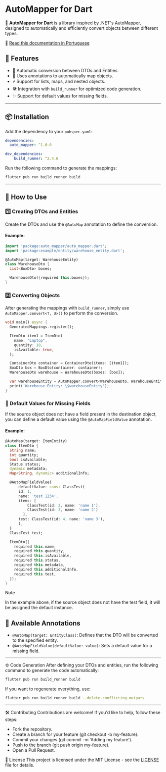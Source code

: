 # AutoMapper for Dart

🚀 **AutoMapper for Dart** is a library inspired by .NET's AutoMapper, designed to automatically and efficiently convert objects between different types.

📖 [Read this documentation in Portuguese](README.pt.md)

## 📌 Features

- 🚀 Automatic conversion between DTOs and Entities.
- 🔧 Uses annotations to automatically map objects.
- ⚡ Support for lists, maps, and nested objects.
- 🛠 Integration with `build_runner` for optimized code generation.
- ✨ Support for default values for missing fields.

---

## 📦 Installation

Add the dependency to your `pubspec.yaml`:

```yaml
dependencies:
  auto_mapper: ^1.0.0

dev_dependencies:
    build_runner: ^2.4.6
```

Run the following command to generate the mappings:

```sh
flutter pub run build_runner build
```

---

## 🎯 How to Use

### 1️⃣ Creating DTOs and Entities

Create the DTOs and use the `@AutoMap` annotation to define the conversion.

#### Example:

```dart
import 'package:auto_mapper/auto_mapper.dart';
import 'package:example/entity/warehouse_entity.dart';

@AutoMap(target: WarehouseEntity)
class WarehouseDto {
  List<BoxDto> boxes;

  WarehouseDto({required this.boxes});
}
```

### 2️⃣ Converting Objects

After generating the mappings with `build_runner`, simply use `AutoMapper.convert<T, U>()` to perform the conversion.

```dart
void main() async {
  GeneratedMappings.register();

  ItemDto item1 = ItemDto(
    name: "Laptop",
    quantity: 10,
    isAvailable: true,
  );

  ContainerDto container = ContainerDto(items: [item1]);
  BoxDto box = BoxDto(container: container);
  WarehouseDto warehouse = WarehouseDto(boxes: [box]);

  var warehouseEntity = AutoMapper.convert<WarehouseDto, WarehouseEntity>(warehouse);
  print('Warehouse Entity: \$warehouseEntity');
}
```

### 💚 Default Values for Missing Fields

If the source object does not have a field present in the destination object, you can define a default value using the `@AutoMapFieldValue` annotation.

#### Example:

```dart
@AutoMap(target: ItemEntity)
class ItemDto {
  String name;
  int quantity;
  bool isAvailable;
  Status status;
  dynamic metadata;
  Map<String, dynamic> additionalInfo;

  @AutoMapFieldValue(
      defaultValue: const ClassTest(
      id: 1,
      name: 'test 1234',
      items: [
          ClassTest(id: 2, name: 'name 1'),
          ClassTest(id: 3, name: 'name 2')
        ],
      test: ClassTest(id: 4, name: 'name 3'),
      ),
  )
  ClassTest test;

  ItemDto({
    required this.name,
    required this.quantity,
    required this.isAvailable,
    required this.status,
    required this.metadata,
    required this.additionalInfo,
    required this.test,
  });
}
```

> [!NOTE]
>  In the example above, if the source object does not have the test field, it will be assigned the default instance.

## 📜 Available Annotations

- `@AutoMap(target: EntityClass)`: Defines that the DTO will be converted to the specified entity.
- `@AutoMapFieldValue(defaultValue: value)`: Sets a default value for a missing field.  

---

⚙ Code Generation
After defining your DTOs and entities, run the following command to generate the code automatically:

```sh
flutter pub run build_runner build
```

If you want to regenerate everything, use:

```sh
flutter pub run build_runner build --delete-conflicting-outputs
```

---

🛠 Contributing
Contributions are welcome! If you'd like to help, follow these steps:

- Fork the repository.
- Create a branch for your feature (git checkout -b my-feature).
- Commit your changes (git commit -m 'Adding my feature').
- Push to the branch (git push origin my-feature).
- Open a Pull Request.

📄 License
This project is licensed under the MIT License - see the [LICENSE](LICENSE) file for details.




